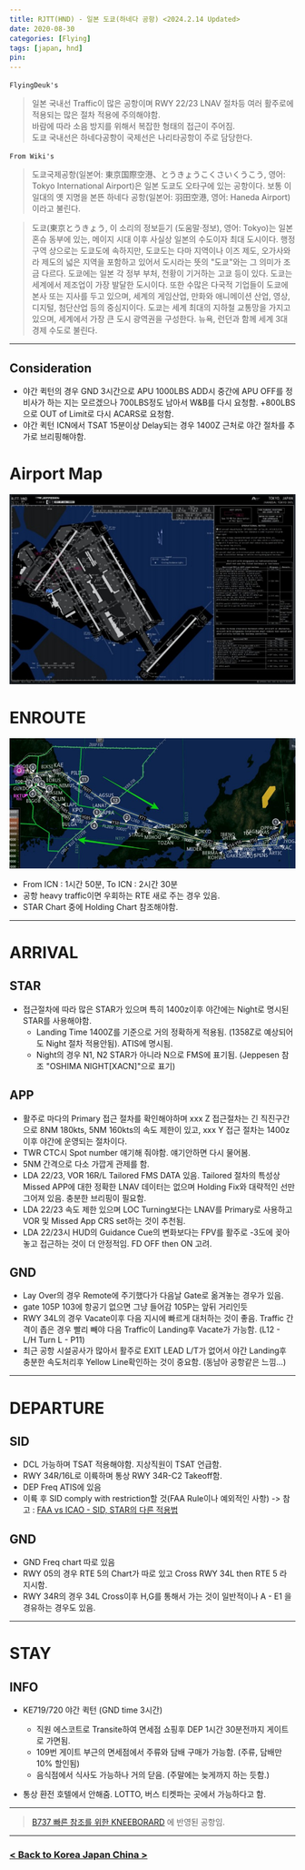 ```yaml
---
title: RJTT(HND) - 일본 도쿄(하네다 공항) <2024.2.14 Updated>
date: 2020-08-30
categories: [Flying]
tags: [japan, hnd]
pin:
---
```


`FlyingDeuk's`
>일본 국내선 Traffic이 많은 공항이며 RWY 22/23 LNAV 절차등 여러 활주로에 적용되는 많은 절차 적용에 주의해야함.  <br>
바람에 따라 소음 방지를 위해서 복잡한 형태의 접근이 주어짐. <br>
도쿄 국내선은 하네다공항이 국제선은 나리타공항이 주로 담당한다.

`From Wiki's`
>도쿄국제공항(일본어: 東京国際空港、とうきょうこくさいくうこう, 영어: Tokyo International Airport)은 일본 도쿄도 오타구에 있는 공항이다. 보통 이 일대의 옛 지명을 본뜬 하네다 공항(일본어: 羽田空港, 영어: Haneda Airport)이라고 불린다.

>도쿄(東京とうきょう, 이 소리의 정보듣기 (도움말·정보), 영어: Tokyo)는 일본 혼슈 동부에 있는, 메이지 시대 이후 사실상 일본의 수도이자 최대 도시이다. 행정 구역 상으로는 도쿄도에 속하지만, 도쿄도는 다마 지역이나 이즈 제도, 오가사와라 제도의 넓은 지역을 포함하고 있어서 도시라는 뜻의 "도쿄"와는 그 의미가 조금 다르다.
도쿄에는 일본 각 정부 부처, 천황이 기거하는 고쿄 등이 있다. 도쿄는 세계에서 제조업이 가장 발달한 도시이다. 또한 수많은 다국적 기업들이 도쿄에 본사 또는 지사를 두고 있으며, 세계의 게임산업, 만화와 애니메이션 산업, 영상, 디지털, 첨단산업 등의 중심지이다. 도쿄는 세계 최대의 지하철 교통망을 가지고 있으며, 세계에서 가장 큰 도시 광역권을 구성한다. 뉴욕, 런던과 함께 세계 3대 경제 수도로 불린다.

---------
## Consideration
- 야간 퀵턴의 경우 GND 3시간으로 APU 1000LBS ADD시 중간에 APU OFF를 정비사가 하는 지는 모르겠으나 700LBS정도 남아서 W&B를 다시 요청함. +800LBS으로 OUT of Limit로 다시 ACARS로 요청함. 
- 야간 퀵턴 ICN에서 TSAT 15분이상 Delay되는 경우 1400Z 근처로 야간 절차를 추가로 브리핑해야함. 

# Airport Map
![hnd](/img/flying/airport/hnd_ap.jpg)

# ENROUTE

![hnd](/img/flying/airport/icnhnd.jpg)
- From ICN : 1시간 50분, To ICN : 2시간 30분
- 공항 heavy traffic이면 우회하는 RTE 새로 주는 경우 있음.
- STAR Chart 중에 Holding Chart 참조해야함. 

------

# ARRIVAL
## STAR
- 접근절차에 따라 많은 STAR가 있으며 특히 1400z이후 야간에는 Night로 명시된 STAR를 사용해야함. 
    - Landing Time 1400Z를 기준으로 거의 정확하게 적용됨. (1358Z로 예상되어도 Night 절차 적용안됨). ATIS에 명시됨. 
    - Night의 경우 N1, N2 STAR가 아니라 N으로 FMS에 표기됨. (Jeppesen 참조 "OSHIMA NIGHT[XACN]"으로 표기) 

## APP
- 활주로 마다의 Primary 접근 절차를 확인해야하며 xxx Z 접근절차는 긴 직진구간으로 8NM 180kts, 5NM 160kts의 속도 제한이 있고, xxx Y 접근 절차는 1400z이후 야간에 운영되는 절차이다. 
- TWR CTC시 Spot number 얘기해 줘야함. 얘기안하면 다시 물어봄. 
- 5NM 간격으로 다소 가깝게 관제를 함. 
- LDA 22/23, VOR 16R/L Tailored FMS DATA 있음. Tailored 절차의 특성상 Missed APP에 대한 정확한 LNAV 데이터는 없으며 Holding Fix와 대략적인 선만 그어져 있음. 충분한 브리핑이 필요함. 
- LDA 22/23 속도 제한 있으며 LOC Turning보다는 LNAV를 Primary로 사용하고 VOR 및 Missed App CRS set하는 것이 추천됨. 
- LDA 22/23시 HUD의 Guidance Cue의 변화보다는 FPV를 활주로 -3도에 꽂아놓고 접근하는 것이 더 안정적임. FD OFF then ON 고려.

## GND
- Lay Over의 경우 Remote에 주기했다가 다음날 Gate로 옮겨놓는 경우가 있음. 
- gate 105P 103에 항공기 없으면 그냥 들어감 105P는 앞뒤 거리인듯
- RWY 34L의 경우 Vacate이후 다음 지시에 빠르게 대처하는 것이 좋음. Traffic 간격이 좁은 경우 빨리 빼야 다음 Traffic이 Landing후 Vacate가 가능함. (L12 - L/H Turn L - P11)
- 최근 공항 시설공사가 많아서 활주로 EXIT LEAD L/T가 없어서 야간 Landing후 충분한 속도처리후 Yellow Line확인하는 것이 중요함. (동남아 공항같은 느낌...)

---------

# DEPARTURE
## SID
- DCL 가능하며 TSAT 적용해야함. 지상직원이 TSAT 언급함. 
- RWY 34R/16L로 이륙하며 통상 RWY 34R-C2 Takeoff함. 
- DEP Freq ATIS에 있음
- 이륙 후 SID comply with restriction할 것(FAA Rule이나 예외적인 사항) -> 참고 : [FAA vs ICAO - SID, STAR의 다른 적용법](/posts/STAR-SID/)

## GND
- GND Freq chart 따로 있음
- RWY 05의 경우 RTE 5의 Chart가 따로 있고 Cross RWY 34L then RTE 5 라 지시함. 
- RWY 34R의 경우 34L Cross이후 H,G를 통해서 가는 것이 일반적이나 A - E1 을 경유하는 경우도 있음. 


--------

# STAY
## INFO
- KE719/720 야간 퀵턴 (GND time 3시간)
    - 직원 에스코트로 Transite하여 면세점 쇼핑후 DEP 1시간 30분전까지 게이트로 가면됨. 
    - 109번 게이트 부근의 면세점에서 주류와 담배 구매가 가능함. (주류, 담배만 10% 할인됨)
    - 음식점에서 식사도 가능하나 거의 닫음. (주말에는 늦게까지 하는 듯함.)
    
- 통상 환전 호텔에서 안해줌. LOTTO, 버스 티켓파는 곳에서 가능하다고 함.

----

> [B737 빠른 참조를 위한 KNEEBORARD](/posts/B737-kneeboard/) 에 반영된 공항임. 

-------

### [< Back to Korea Japan China >](/posts/KoreaJapanChina/)
